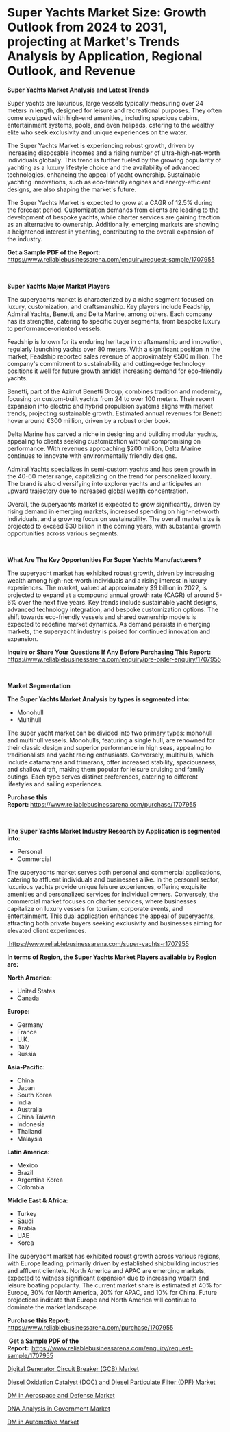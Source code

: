 <p><h1>Super Yachts Market Size: Growth Outlook from 2024 to 2031, projecting at Market's Trends Analysis by Application, Regional Outlook, and Revenue</h1></p><p><strong>Super Yachts Market Analysis and Latest Trends</strong></p>
<p><p>Super yachts are luxurious, large vessels typically measuring over 24 meters in length, designed for leisure and recreational purposes. They often come equipped with high-end amenities, including spacious cabins, entertainment systems, pools, and even helipads, catering to the wealthy elite who seek exclusivity and unique experiences on the water.</p><p>The Super Yachts Market is experiencing robust growth, driven by increasing disposable incomes and a rising number of ultra-high-net-worth individuals globally. This trend is further fueled by the growing popularity of yachting as a luxury lifestyle choice and the availability of advanced technologies, enhancing the appeal of yacht ownership. Sustainable yachting innovations, such as eco-friendly engines and energy-efficient designs, are also shaping the market's future.</p><p>The Super Yachts Market is expected to grow at a CAGR of 12.5% during the forecast period. Customization demands from clients are leading to the development of bespoke yachts, while charter services are gaining traction as an alternative to ownership. Additionally, emerging markets are showing a heightened interest in yachting, contributing to the overall expansion of the industry.</p></p>
<p><strong>Get a Sample PDF of the Report:&nbsp;</strong> <a href="https://www.reliablebusinessarena.com/enquiry/request-sample/1707955?utm_campaign=1730&utm_medium=2&utm_source=Github&utm_content=ia&utm_term=02112024&utm_id=super-yachts">https://www.reliablebusinessarena.com/enquiry/request-sample/1707955</a></p>
<p>&nbsp;</p>
<p><strong>Super Yachts Major Market Players</strong></p>
<p><p>The superyachts market is characterized by a niche segment focused on luxury, customization, and craftsmanship. Key players include Feadship, Admiral Yachts, Benetti, and Delta Marine, among others. Each company has its strengths, catering to specific buyer segments, from bespoke luxury to performance-oriented vessels.</p><p>Feadship is known for its enduring heritage in craftsmanship and innovation, regularly launching yachts over 80 meters. With a significant position in the market, Feadship reported sales revenue of approximately €500 million. The company's commitment to sustainability and cutting-edge technology positions it well for future growth amidst increasing demand for eco-friendly yachts.</p><p>Benetti, part of the Azimut Benetti Group, combines tradition and modernity, focusing on custom-built yachts from 24 to over 100 meters. Their recent expansion into electric and hybrid propulsion systems aligns with market trends, projecting sustainable growth. Estimated annual revenues for Benetti hover around €300 million, driven by a robust order book.</p><p>Delta Marine has carved a niche in designing and building modular yachts, appealing to clients seeking customization without compromising on performance. With revenues approaching $200 million, Delta Marine continues to innovate with environmentally friendly designs.</p><p>Admiral Yachts specializes in semi-custom yachts and has seen growth in the 40-60 meter range, capitalizing on the trend for personalized luxury. The brand is also diversifying into explorer yachts and anticipates an upward trajectory due to increased global wealth concentration.</p><p>Overall, the superyachts market is expected to grow significantly, driven by rising demand in emerging markets, increased spending on high-net-worth individuals, and a growing focus on sustainability. The overall market size is projected to exceed $30 billion in the coming years, with substantial growth opportunities across various segments.</p></p>
<p>&nbsp;</p>
<p><strong>What Are The Key Opportunities For Super Yachts Manufacturers?</strong></p>
<p><p>The superyacht market has exhibited robust growth, driven by increasing wealth among high-net-worth individuals and a rising interest in luxury experiences. The market, valued at approximately $9 billion in 2022, is projected to expand at a compound annual growth rate (CAGR) of around 5-6% over the next five years. Key trends include sustainable yacht designs, advanced technology integration, and bespoke customization options. The shift towards eco-friendly vessels and shared ownership models is expected to redefine market dynamics. As demand persists in emerging markets, the superyacht industry is poised for continued innovation and expansion.</p></p>
<p><strong>Inquire or Share Your Questions If Any Before Purchasing This Report:</strong> <a href="https://www.reliablebusinessarena.com/enquiry/pre-order-enquiry/1707955?utm_campaign=1730&utm_medium=2&utm_source=Github&utm_content=ia&utm_term=02112024&utm_id=super-yachts">https://www.reliablebusinessarena.com/enquiry/pre-order-enquiry/1707955</a></p>
<p>&nbsp;</p>
<p><strong>Market Segmentation</strong></p>
<p><strong>The Super Yachts Market Analysis by types is segmented into:</strong></p>
<p><ul><li>Monohull</li><li>Multihull</li></ul></p>
<p><p>The super yacht market can be divided into two primary types: monohull and multihull vessels. Monohulls, featuring a single hull, are renowned for their classic design and superior performance in high seas, appealing to traditionalists and yacht racing enthusiasts. Conversely, multihulls, which include catamarans and trimarans, offer increased stability, spaciousness, and shallow draft, making them popular for leisure cruising and family outings. Each type serves distinct preferences, catering to different lifestyles and sailing experiences.</p></p>
<p><strong>Purchase this Report:&nbsp;</strong><a href="https://www.reliablebusinessarena.com/purchase/1707955?utm_campaign=1730&utm_medium=2&utm_source=Github&utm_content=ia&utm_term=02112024&utm_id=super-yachts">https://www.reliablebusinessarena.com/purchase/1707955</a></p>
<p>&nbsp;</p>
<p><strong>The Super Yachts Market Industry Research by Application is segmented into:</strong></p>
<p><ul><li>Personal</li><li>Commercial</li></ul></p>
<p><p>The superyachts market serves both personal and commercial applications, catering to affluent individuals and businesses alike. In the personal sector, luxurious yachts provide unique leisure experiences, offering exquisite amenities and personalized services for individual owners. Conversely, the commercial market focuses on charter services, where businesses capitalize on luxury vessels for tourism, corporate events, and entertainment. This dual application enhances the appeal of superyachts, attracting both private buyers seeking exclusivity and businesses aiming for elevated client experiences.</p></p>
<p><a href="https://www.reliablebusinessarena.com/super-yachts-r1707955?utm_campaign=1730&utm_medium=2&utm_source=Github&utm_content=ia&utm_term=02112024&utm_id=super-yachts">&nbsp;https://www.reliablebusinessarena.com/super-yachts-r1707955</a></p>
<p><strong>In terms of Region, the Super Yachts Market Players available by Region are:</strong></p>
<p>
    <p> <strong> North America: </strong>
        <ul>
            <li>United States</li>
            <li>Canada</li>
        </ul>
        </p> 
    <p> <strong> Europe: </strong>
        <ul>
            <li>Germany</li>
            <li>France</li>
            <li>U.K.</li>
            <li>Italy</li>
            <li>Russia</li>
        </ul>
        </p> 
    <p> <strong> Asia-Pacific: </strong>
        <ul>
            <li>China</li>
            <li>Japan</li>
            <li>South Korea</li>
            <li>India</li>
            <li>Australia</li>
            <li>China Taiwan</li>
            <li>Indonesia</li>
            <li>Thailand</li>
            <li>Malaysia</li>
        </ul>
        </p> 
    <p> <strong> Latin America: </strong>
        <ul>
            <li>Mexico</li>
            <li>Brazil</li>
            <li>Argentina Korea</li>
            <li>Colombia</li>
        </ul>
        </p> 
    <p> <strong> Middle East & Africa: </strong>
        <ul>
            <li>Turkey</li>
            <li>Saudi</li>
            <li>Arabia</li>
            <li>UAE</li>
            <li>Korea</li>
        </ul>
    </p>
    </p>
<p><p>The superyacht market has exhibited robust growth across various regions, with Europe leading, primarily driven by established shipbuilding industries and affluent clientele. North America and APAC are emerging markets, expected to witness significant expansion due to increasing wealth and leisure boating popularity. The current market share is estimated at 40% for Europe, 30% for North America, 20% for APAC, and 10% for China. Future projections indicate that Europe and North America will continue to dominate the market landscape.</p></p>
<p><strong>Purchase this Report: </strong><a href="https://www.reliablebusinessarena.com/purchase/1707955?utm_campaign=1730&utm_medium=2&utm_source=Github&utm_content=ia&utm_term=02112024&utm_id=super-yachts">https://www.reliablebusinessarena.com/purchase/1707955</a></p>
<p>&nbsp;<strong>Get a Sample PDF of the Report:&nbsp;&nbsp;</strong><a href="https://www.reliablebusinessarena.com/enquiry/request-sample/1707955?utm_campaign=1730&utm_medium=2&utm_source=Github&utm_content=ia&utm_term=02112024&utm_id=super-yachts">https://www.reliablebusinessarena.com/enquiry/request-sample/1707955</a></p>
<p><strong></strong></p>
<p><p><a href="https://issuu.com/reportprime-2/docs/digital-generator-circuit-breaker-g_7260139234ef1e?utm_campaign=1730&utm_medium=2&utm_source=Github&utm_content=ia&utm_term=02112024&utm_id=super-yachts">Digital Generator Circuit Breaker (GCB) Market</a></p><p><a href="https://www.linkedin.com/pulse/influencing-factors-diesel-oxidation-catalyst-doc-particulate-uhtxf?utm_campaign=1730&utm_medium=2&utm_source=Github&utm_content=ia&utm_term=02112024&utm_id=super-yachts">Diesel Oxidation Catalyst (DOC) and Diesel Particulate Filter (DPF) Market</a></p><p><a href="https://www.linkedin.com/pulse/global-dm-aerospace-defense-industry-analysis-report-market-rm6lf?utm_campaign=1730&utm_medium=2&utm_source=Github&utm_content=ia&utm_term=02112024&utm_id=super-yachts">DM in Aerospace and Defense Market</a></p><p><a href="https://www.linkedin.com/pulse/global-dna-analysis-government-market-trends-innovations-xwehf?utm_campaign=1730&utm_medium=2&utm_source=Github&utm_content=ia&utm_term=02112024&utm_id=super-yachts">DNA Analysis in Government Market</a></p><p><a href="https://www.linkedin.com/pulse/dm-automotive-market-ecosystem-competitive-landscape-strategic-e4wof?utm_campaign=1730&utm_medium=2&utm_source=Github&utm_content=ia&utm_term=02112024&utm_id=super-yachts">DM in Automotive Market</a></p></p>